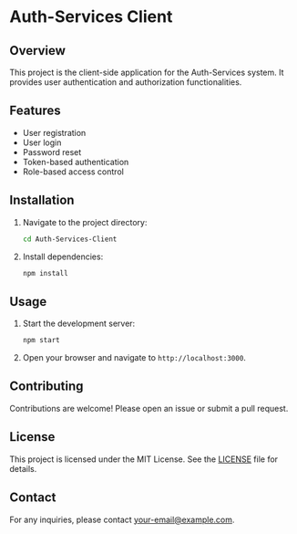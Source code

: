 # Auth-Services Client

## Overview

This project is the client-side application for the Auth-Services system. It provides user authentication and authorization functionalities.

## Features

- User registration
- User login
- Password reset
- Token-based authentication
- Role-based access control

## Installation

1. Navigate to the project directory:
   ```sh
   cd Auth-Services-Client
   ```
2. Install dependencies:
   ```sh
   npm install
   ```

## Usage

1. Start the development server:
   ```sh
   npm start
   ```
2. Open your browser and navigate to `http://localhost:3000`.

## Contributing

Contributions are welcome! Please open an issue or submit a pull request.

## License

This project is licensed under the MIT License. See the [LICENSE](LICENSE) file for details.

## Contact

For any inquiries, please contact [your-email@example.com](mailto:your-email@example.com).
